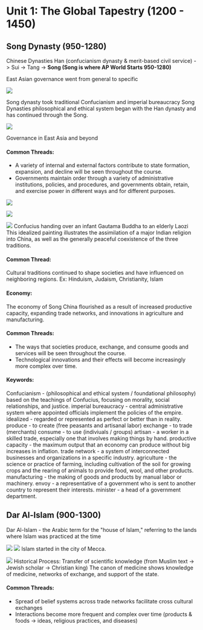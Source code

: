 # Unit 1: The Global Tapestry (1200 - 1450)

## Song Dynasty (950-1280)

Chinese Dynasties
Han (confucianism dynasty & merit-based civil service) -> Sui -> Tang -> **Song (Song is where AP World Starts 950-1280)**

East Asian governance went from general to specific

![](/images/east-asian-governance.png)

Song dynasty took traditional Confucianism and imperial bureaucracy
Song Dynasties philosophical and ethical system began with the Han dynasty and has continued through the Song.

![](/images/skills.png)

Governance in East Asia and beyond

#### Common Threads:

- A variety of internal and external factors contribute to state formation, expansion, and decline will be seen throughout the course.
- Governments maintain order through a variety of administrative institutions, policies, and procedures, and governments obtain, retain, and exercise power in different ways and for different purposes.

![](/images/describe-and-identify.png)

![](/images/chinese-cultural-traditions.png)

![](/images/confucius-laozi-buddha.jpg)
Confucius handing over an infant Gautama Buddha to an elderly Laozi
This idealized painting illustrates the assimilation of a major Indian religion into China, as well as the generally peaceful coexistence of the three traditions.

#### Common Thread:

Cultural traditions continued to shape societies and have influenced on neighboring regions.
Ex: Hinduism, Judaism, Christianity, Islam

#### Economy:

The economy of Song China flourished as a result of increased productive capacity, expanding trade networks, and innovations in agriculture and manufacturing.

#### Common Threads:

- The ways that societies produce, exchange, and consume goods and services will be seen throughout the course.
- Technological innovations and their effects will become increasingly more complex over time.

#### Keywords:

Confucianism - (philosophical and ethical system / foundational philosophy) based on the teachings of Confucius, focusing on morality, social relationships, and justice.
imperial bureaucracy - central administrative system where appointed officials implement the policies of the empire.
idealized - regarded or represented as perfect or better than in reality.
produce - to create (free peasants and artisanal labor)
exchange - to trade (merchants)
consume - to use (indiviuals / groups)
artisan - a worker in a skilled trade, especially one that involves making things by hand.
productive capacity - the maximum output that an economy can produce without big increases in inflation.
trade network - a system of interconnected businesses and organizations in a specific industry.
agriculture - the science or practice of farming, including cultivation of the soil for growing crops and the rearing of animals to provide food, wool, and other products.
manufacturing - the making of goods and products by manual labor or machinery.
envoy - a representative of a government who is sent to another country to represent their interests.
minister - a head of a government department.

## Dar Al-Islam (900-1300)

Dar Al-Islam - the Arabic term for the "house of Islam," referring to the lands where Islam was practiced at the time

![](/images/dar-al-islam.png)
![](/images/islamic-world.png)
Islam started in the city of Mecca.

![](/images/canon-of-medicine.png)
Historical Process: Transfer of scientific knowledge (from Muslim text -> Jewish scholar -> Christian king)
The canon of medicine shows knowledge of medicine, networks of exchange, and support of the state.

#### Common Threads:

- Spread of belief systems across trade networks facilitate cross cultural exchanges
- Interactions become more frequent and complex over time (products & foods -> ideas, religious practices, and diseases)
